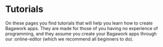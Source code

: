 # Tutorials
On these pages you find tutorials that will help you learn how to create Bagawork apps. They are made for those of you having no experience of programming, and they assume you create your Bagawork apps through our :online-editor (which we recommend all beginners to do).